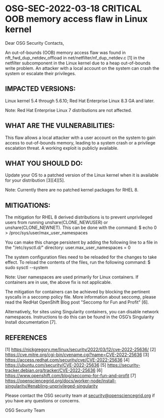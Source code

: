# OSG-SEC-2022-03-18 CRITICAL OOB memory access flaw in Linux kernel

Dear OSG Security Contacts,

An out-of-bounds (OOB) memory access flaw was found in nft_fwd_dup_netdev_offload in net/netfilter/nf_dup_netdev.c [1] in the netfilter subcomponent in the Linux kernel due to a heap out-of-bounds write problem. An attacker with a local account on the system can crash the system or escalate their privileges.

## IMPACTED VERSIONS:
Linux kernel 5.4 through 5.6.10; Red Hat Enterprise Linux 8.3 GA and later.

Note: Red Hat Enterprise Linux 7 distributions are not affected.

## WHAT ARE THE VULNERABILITIES:
This flaw allows a local attacker with a user account on the system to gain access to out-of-bounds memory, leading to a system crash or a privilege escalation threat. A working exploit is publicly available.

## WHAT YOU SHOULD DO:
Update your OS to a patched version of the Linux kernel when it is available for your distribution [3][4][5].

Note: Currently there are no patched kernel packages for RHEL 8.

## MITIGATIONS:
The mitigation for RHEL 8 derived distributions is to prevent unprivileged users from running unshare(CLONE_NEWUSER) or unshare(CLONE_NEWNET). This can be done with the command:
$ echo 0 > /proc/sys/user/max_user_namespaces

You can make this change persistent by adding the following line to a file in the "/etc/sysctl.d/" directory:
user.max_user_namespaces = 0

The system configuration files need to be reloaded for the changes to take effect. To reload the contents of the files, run the following command:
$ sudo sysctl --system

Note: User namespaces are used primarily for Linux containers. If containers are in use, the above fix is not applicable.

The mitigation for containers can be achieved by blocking the pertinent syscalls in a seccomp policy file. More information about seccomp, please read the RedHat OpenShift Blog post "Seccomp for Fun and Profit" [6].

Alternatively, for sites using Singularity containers, you can disable network namespaces. Instructions to do this can be found in the OSG’s Singularity Install documentation [7].


## REFERENCES
[1] https://nickgregory.me/linux/security/2022/03/12/cve-2022-25636/
[2] https://cve.mitre.org/cgi-bin/cvename.cgi?name=CVE-2022-25636
[3] https://access.redhat.com/security/cve/CVE-2022-25636
[4] https://ubuntu.com/security/CVE-2022-25636
[5] https://security-tracker.debian.org/tracker/CVE-2022-25636
[6] https://www.openshift.com/blog/seccomp-for-fun-and-profit
[7] https://opensciencegrid.org/docs/worker-node/install-singularity/#enabling-unprivileged-singularity

Please contact the OSG security team at security@opensciencegrid.org if you have any questions or concerns.

OSG Security Team